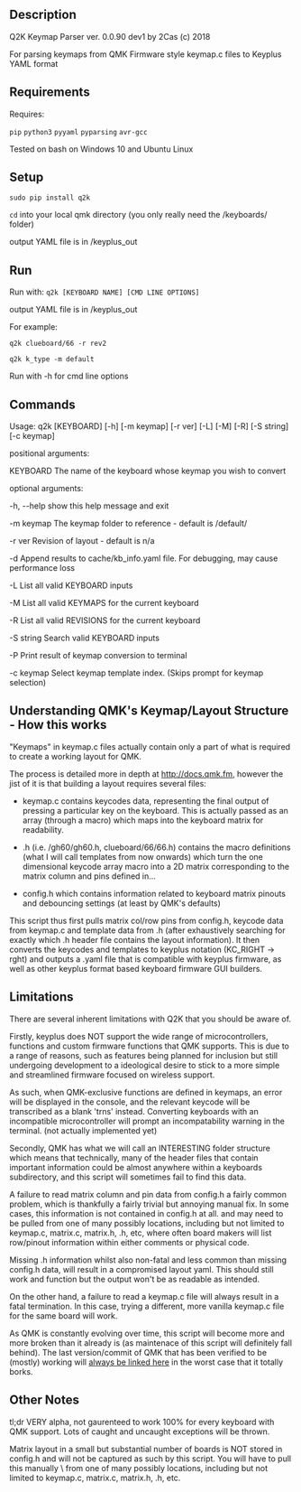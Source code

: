 ## Description

Q2K Keymap Parser ver. 0.0.90 dev1 by 2Cas (c) 2018

For parsing keymaps from QMK Firmware style keymap.c files to Keyplus YAML format


## Requirements

Requires: 

`pip` `python3` `pyyaml` `pyparsing` `avr-gcc`

Tested on bash on Windows 10 and Ubuntu Linux


## Setup

`sudo pip install q2k`

`cd` into your local qmk directory (you only really need the <qmk root>/keyboards/ folder)

output YAML file is in /keyplus_out

## Run
Run with:
`q2k [KEYBOARD NAME] [CMD LINE OPTIONS]`

output YAML file is in /keyplus_out


For example:
```
q2k clueboard/66 -r rev2
```
```
q2k k_type -m default
```

Run with -h for cmd line options

## Commands
Usage: q2k [KEYBOARD] [-h] [-m keymap] [-r ver] [-L] [-M] [-R] [-S string] [-c keymap] 

positional arguments:

  KEYBOARD    The name of the keyboard whose keymap you wish to convert

  
optional arguments:

  -h, --help  show this help message and exit

  -m keymap   The keymap folder to reference - default is /default/

  -r ver      Revision of layout - default is n/a

  -d          Append results to cache/kb_info.yaml file. For debugging, may cause
              performance loss

  -L          List all valid KEYBOARD inputs

  -M          List all valid KEYMAPS for the current keyboard

  -R          List all valid REVISIONS for the current keyboard

  -S string   Search valid KEYBOARD inputs

  -P          Print result of keymap conversion to terminal

  -c keymap   Select keymap template index. (Skips prompt for keymap selection)

## Understanding QMK's Keymap/Layout Structure - How this works

"Keymaps" in keymap.c files actually contain only a part of what is required to create a working layout for QMK. 

The process is detailed more in depth at http://docs.qmk.fm, however the jist of it is that building a layout requires several files:

 * keymap.c contains keycodes data, representing the final output of pressing a particular key on the keyboard. This is actually passed as an array (through a macro) which maps into the keyboard matrix for readability.

 * <keyboard>.h (i.e. /gh60/gh60.h, clueboard/66/66.h) contains the macro definitions (what I will call templates from now onwards) which turn the one dimensional keycode array macro into a 2D matrix corresponding to the matrix column and pins defined in...

 * config.h which contains information related to keyboard matrix pinouts and debouncing settings (at least by QMK's defaults)

This script thus first pulls matrix col/row pins from config.h, keycode data from keymap.c and template data from <keyboard>.h (after exhaustively searching for exactly which <keyboard>.h header file contains the layout information). It then converts the keycodes and templates to keyplus notation (KC_RIGHT -> rght) and outputs a .yaml file that is compatible with keyplus firmware, as well as other keyplus format based keyboard firmware GUI builders.


## Limitations

There are several inherent limitations with Q2K that you should be aware of. 

Firstly, keyplus does NOT support the wide range of microcontrollers, functions and custom firmware functions that QMK supports. This is due to a range of reasons, such as features being planned for inclusion but still undergoing development to a ideological desire to stick to a more simple and streamlined firmware focused on wireless support. 

As such, when QMK-exclusive functions are defined in keymaps, an error will be displayed in the console, and the relevant keycode will be transcribed as a blank 'trns' instead. Converting keyboards with an incompatible microcontroller will prompt an incompatability warning in the terminal. (not actually implemented yet)
 
Secondly, QMK has what we will call an INTERESTING folder structure which means that technically, many of the header files that contain important information could be almost anywhere within a keyboards subdirectory, and this script will sometimes fail to find this data. 

A failure to read matrix column and pin data from config.h a fairly common problem, which is thankfully a fairly trivial but annoying manual fix. In some cases, this information is not contained in config.h at all.
 and may need to be pulled from one of many possibly locations, including but not limited to keymap.c, matrix.c, matrix.h, <keyboard>.h, etc, where often board makers will list row/pinout information within either comments or physical code.

Missing <keyboard>.h information whilst also non-fatal and less common than missing config.h data, will result in a compromised layout yaml. This should still work and function but the output won't be as readable as intended. 

On the other hand, a failure to read a keymap.c file will always result in a fatal termination. In this case, trying a different, more vanilla keymap.c file for the same board will work. 

As QMK is constantly evolving over time, this script will become more and more broken than it already is (as maintenace of this script will definitely fall behind). The last version/commit of QMK that has been verified to be (mostly) working will [always be linked here](https://github.com/qmk/qmk_firmware/tree/a09a042b8fe6a0369a7c479168492125efa24e59) in the worst case that it totally borks. 

## Other Notes

tl;dr VERY alpha, not gaurenteed to work 100% for every keyboard with QMK support. Lots of caught and uncaught exceptions will be thrown.

Matrix layout in a small but substantial number of boards is NOT stored in config.h and will not be captured as such by this script. You will have to pull this manually \ from one of many possibly locations, including but not limited to keymap.c, matrix.c, matrix.h, <keyboard>.h, etc.
